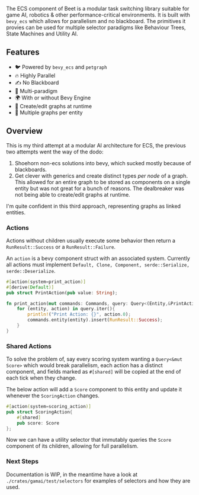 
The ECS component of Beet is a modular task switching library suitable for game AI, robotics & other performance-critical environments. It is built with `bevy_ecs` which allows for parallelism and no blackboard. The primitives it provies can be used for multiple selector paradigms like Behaviour Trees, State Machines and Utility AI.

## Features

- 🐦 Powered by `bevy_ecs` and `petgraph`
- 🔥 Highly Parallel
- ✍️ No Blackboard
- 🌈 Multi-paradigm
- 🌍 With or without Bevy Engine
- 🌴 Create/edit graphs at runtime
- 🧩 Multiple graphs per entity


## Overview

This is my third attempt at a modular AI architecture for ECS, the previous two attempts went the way of the dodo:
1. Shoehorn non-ecs solutions into bevy, which sucked mostly because of blackboards. 
2. Get clever with generics and create distinct types *per node* of a graph. This allowed for an entire graph to be stored as components on a single entity but was not great for a bunch of reasons. The dealbreaker was not being able to create/edit graphs at runtime.

I'm quite confident in this third approach, representing graphs as linked entities. 

### Actions

Actions without children usually execute some behavior then return a `RunResult::Success` or a `RunResult::Failure`.

An `action` is a bevy component struct with an associated system. Currently all actions must implement `Default, Clone, Component, serde::Serialize, serde::Deserialize`.

```rust
#[action(system=print_action)]
#[derive(Default)]
pub struct PrintAction(pub value: String);

fn print_action(mut commands: Commands, query: Query<(Entity,&PrintAction), With<Running>){
	for (entity, action) in query.iter(){
		println!("Print Action: {}", action.0);
		commands.entity(entity).insert(RunResult::Success);
	}
}
```

### Shared Actions
To solve the problem of, say every scoring system wanting a `Query<&mut Score>` which would break parallelism, each action has a distinct component, and fields marked as `#[shared]` will be copied at the end of each tick when they change.

The below action will add a `Score` component to this entity and update it whenever the `ScoringAction` changes.

```rust
#[action(system=scoring_action)]
pub struct ScoringAction{
	#[shared]
	pub score: Score
};
```

Now we can have a utility selector that immutably queries the `Score` component of its children, allowing for full parallelism.

### Next Steps

Documentation is WIP, in the meantime have a look at `./crates/gamai/test/selectors` for examples of selectors and how they are used.